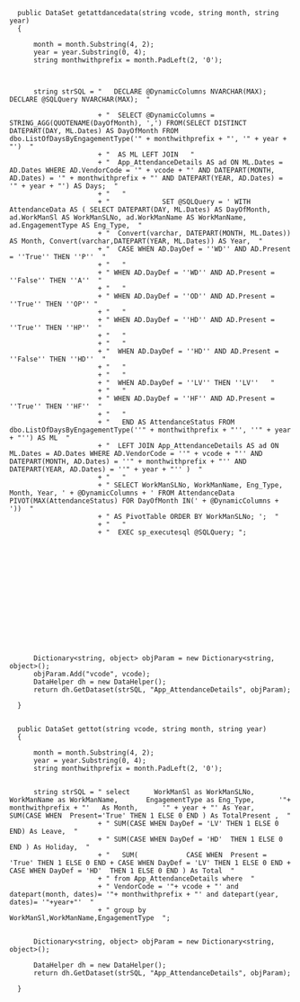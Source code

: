       public DataSet getattdancedata(string vcode, string month, string year)
      {

          month = month.Substring(4, 2);
          year = year.Substring(0, 4);
          string monthwithprefix = month.PadLeft(2, '0');

   

          string strSQL = "   DECLARE @DynamicColumns NVARCHAR(MAX); DECLARE @SQLQuery NVARCHAR(MAX);  "

                          + "  SELECT @DynamicColumns = STRING_AGG(QUOTENAME(DayOfMonth), ',') FROM(SELECT DISTINCT DATEPART(DAY, ML.Dates) AS DayOfMonth FROM dbo.ListOfDaysByEngagementType('" + monthwithprefix + "', '" + year + "')  "
                          + "  AS ML LEFT JOIN   "
                          + "  App_AttendanceDetails AS ad ON ML.Dates = AD.Dates WHERE AD.VendorCode = '" + vcode + "' AND DATEPART(MONTH, AD.Dates) = '" + monthwithprefix + "' AND DATEPART(YEAR, AD.Dates) = '" + year + "') AS Days;  "
                          + "   "
                          + "             SET @SQLQuery = ' WITH AttendanceData AS ( SELECT DATEPART(DAY, ML.Dates) AS DayOfMonth, ad.WorkManSl AS WorkManSLNo, ad.WorkManName AS WorkManName, ad.EngagementType AS Eng_Type,  "
                          + "  Convert(varchar, DATEPART(MONTH, ML.Dates)) AS Month, Convert(varchar,DATEPART(YEAR, ML.Dates)) AS Year,  "
                          + "  CASE WHEN AD.DayDef = ''WD'' AND AD.Present = ''True'' THEN ''P''  "
                          + "   "
                          + " WHEN AD.DayDef = ''WD'' AND AD.Present = ''False'' THEN ''A''  "
                          + "   "
                          + " WHEN AD.DayDef = ''OD'' AND AD.Present = ''True'' THEN ''OP'' "
                          + "   "
                          + " WHEN AD.DayDef = ''HD'' AND AD.Present = ''True'' THEN ''HP''  "
                          + "   "
                          + "   "
                          + "  WHEN AD.DayDef = ''HD'' AND AD.Present = ''False'' THEN ''HD''  "
                          + "   "
                          + "   "
                          + "  WHEN AD.DayDef = ''LV'' THEN ''LV''   "
                          + "   "
                          + " WHEN AD.DayDef = ''HF'' AND AD.Present = ''True'' THEN ''HF''  "
                          + "   "
                          + "   END AS AttendanceStatus FROM dbo.ListOfDaysByEngagementType(''" + monthwithprefix + "'', ''" + year + "'') AS ML  "
                          + "  LEFT JOIN App_AttendanceDetails AS ad ON ML.Dates = AD.Dates WHERE AD.VendorCode = ''" + vcode + "'' AND DATEPART(MONTH, AD.Dates) = ''" + monthwithprefix + "'' AND DATEPART(YEAR, AD.Dates) = ''" + year + "'' )  "
                          + "   "
                          + " SELECT WorkManSLNo, WorkManName, Eng_Type, Month, Year, ' + @DynamicColumns + ' FROM AttendanceData PIVOT(MAX(AttendanceStatus) FOR DayOfMonth IN(' + @DynamicColumns + '))  "
                          + " AS PivotTable ORDER BY WorkManSLNo; ';  "
                          + "   "
                          + "  EXEC sp_executesql @SQLQuery; ";















          Dictionary<string, object> objParam = new Dictionary<string, object>();
          objParam.Add("vcode", vcode);
          DataHelper dh = new DataHelper();
          return dh.GetDataset(strSQL, "App_AttendanceDetails", objParam);

      }


      public DataSet gettot(string vcode, string month, string year)
      {

          month = month.Substring(4, 2);
          year = year.Substring(0, 4);
          string monthwithprefix = month.PadLeft(2, '0');

        
          string strSQL = " select      WorkManSl as WorkManSLNo,      WorkManName as WorkManName,       EngagementType as Eng_Type,      '"+ monthwithprefix + "'   As Month,      '" + year + "' As Year,        SUM(CASE WHEN  Present='True' THEN 1 ELSE 0 END ) As TotalPresent ,  "
                          + " SUM(CASE WHEN DayDef = 'LV' THEN 1 ELSE 0 END) As Leave,  "
                          + " SUM(CASE WHEN DayDef = 'HD'  THEN 1 ELSE 0 END ) As Holiday,  "
                          + "   SUM(            CASE WHEN  Present = 'True' THEN 1 ELSE 0 END + CASE WHEN DayDef = 'LV' THEN 1 ELSE 0 END + CASE WHEN DayDef = 'HD'  THEN 1 ELSE 0 END ) As Total  "
                          + " from App_AttendanceDetails where  "
                          + " VendorCode = '"+ vcode + "' and datepart(month, dates)= '"+ monthwithprefix + "' and datepart(year, dates)= '"+year+"'  "
                          + " group by WorkManSl,WorkManName,EngagementType  ";


          Dictionary<string, object> objParam = new Dictionary<string, object>();
          
          DataHelper dh = new DataHelper();
          return dh.GetDataset(strSQL, "App_AttendanceDetails", objParam);

      }

